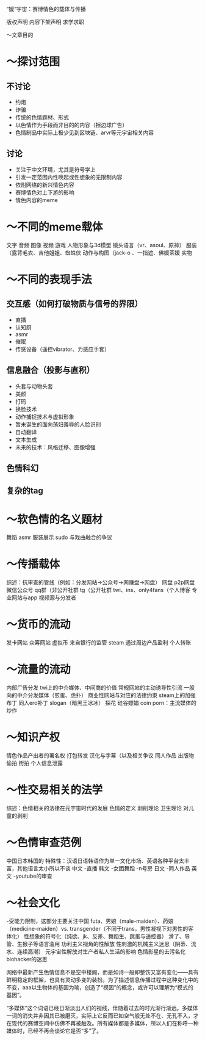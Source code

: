 “媛”宇宙：赛博情色的载体与传播

版权声明
内容下架声明
求学求职

～文章目的

～探讨范围
====
不讨论
----
- 约炮
- 诈骗
- 传统的色情题材、形式
- 以色情作为手段而非目的的内容（擦边球广告）
- 色情制品中实际上极少见到区块链、arvr等元宇宙相关内容

讨论
---- 
- 关注于中文环境，尤其是符号学上
- 引发一定范围内性唤起或性想象的无限制内容
- 依附网络的新兴情色内容
- 赛博情色对上下游的影响
- 情色内容的meme

～不同的meme载体
====
文字
音频
图像
视频
游戏
人物形象与3d模型
镜头语言（vr、asoul、原神）
服装（露背毛衣、吉他姐姐、蜘蛛侠
动作与构图（jack-o 、一指遮、佛媛茶媛
实物

～不同的表现手法
====
交互感（如何打破物质与信号的界限）
----
- 直播
- 认知厨
- asmr
- 催眠
- 传感设备（遥控vibrator、力感应手套）

信息融合（投影与直积）
----
- 头套与动物头套
- 美颜
- 打码
- 换脸技术
- 动作捕捉技术与虚拟形象
- 暂未诞生的面向荡妇羞辱的人脸识别
- 自动翻译
- 文本生成
- 未来的技术：风格迁移、图像增强

色情科幻
----
复杂的tag
----

～软色情的名义题材
====
舞蹈
asmr
服装展示
sudo
与戏曲融合的争议

～传播载体
====
综述：抗审查的管线（例如：分发网站->公众号->网赚盘->网盘）
网盘
p2p网盘
微信公众号
qq群（非公开社群
tg（公开社群
twi、ins、only4fans（个人博客
专业网站与app
视频源与分发者

～货币的流动
===
发卡网站
众筹网站
虚拟币
来自银行的监管
steam
通过周边产品盈利
个人转账


～流量的流动
====
内部广告分发
twi上的中介媒体、中间商的价值
常规网站的主动诱导性引流
一般向的中介分发媒体（煎蛋、虎扑）
商业性网站与对应的法律约束
steam上的加强布丁
同人ero补丁
slogan（暗黑王冰冰）
探花
硅谷嫖娼
coin porn：主流媒体的炒作

～知识产权
====
情色作品产出者的署名权
打包转发
汉化与字幕（以及相关争议
同人作品
出版物
偷拍
街拍
个人信息泄露

～性交易相关的法学
===
综述：色情相关的法律在元宇宙时代的发展
色情的定义
剥削理论
卫生理论
对儿童的剥削

～色情审查范例
====
中国日本韩国的
特殊性：汉语日语韩语作为单一文化市场、英语各种平台太丰富，其他语言太小所以不谈
中文
-直播
韩文
-女团舞蹈
-n号房
日文
-同人作品
英文
-youtube的审查

～社会文化
====
-受能力限制，这部分主要关注中国
futa、男娘（male-maiden）、药娘（medicine-maiden）vs. transgender（不同于trans，男性凝视下对男性的客体化）
性想象的符号化（纯欲、jk、反差、舞蹈生、跳蛋与遥控器）
滑了、导管、生猴子等语言滥用
功利主义视角的性解放
性刺激的机械主义迷思（阴蒂、流水、连续高潮）
元宇宙性解放对生产者私人生活的影响
色情影星的去污名化
biohacker的迷思

网络中最新产生色情信息不是空中楼阁，而是如诗一般即整饬又富有变化——具有鲜明稳定的框架，也具有灵动多变的装扮。为了描述信息传播过程中这种变化中的不变，aaa以生物体的基因为喻，创造了“模因”的概念，或许可以理解为“模式的基因”。

“多媒体”这个词语已经日渐淡出人们的视线，伴随着过去的时光渐行渐远。多媒体一词的消失并非因其已被磨灭，实际上它反而已如空气般无处不在、无孔不入，才在现代的赛博空间中仿佛不再被触及。所有媒体都是多媒体，所以人们在称呼一种媒体时，已经不再会谈论它是否“多”了。

